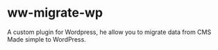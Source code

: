 # ww-migrate-wp
A custom plugin for Wordpress, he allow you to migrate data from CMS Made simple to WordPress.
